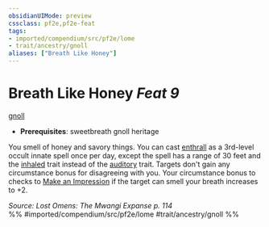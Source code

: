 ```yaml
---
obsidianUIMode: preview
cssclass: pf2e,pf2e-feat
tags:
- imported/compendium/src/pf2e/lome
- trait/ancestry/gnoll
aliases: ["Breath Like Honey"]
---
```

# Breath Like Honey  *Feat 9*  
[gnoll](gnoll-b1.md)  

- **Prerequisites**: sweetbreath gnoll heritage

You smell of honey and savory things. You can cast [enthrall](../spells/enthrall.md) as a 3rd-level occult innate spell once per day, except the spell has a range of 30 feet and the [inhaled](inhaled.md) trait instead of the [auditory](auditory.md) trait. Targets don't gain any circumstance bonus for disagreeing with you. Your circumstance bonus to checks to [Make an Impression](make-an-impression.md) if the target can smell your breath increases to +2.

*Source: Lost Omens: The Mwangi Expanse p. 114*  
%% #imported/compendium/src/pf2e/lome #trait/ancestry/gnoll %%